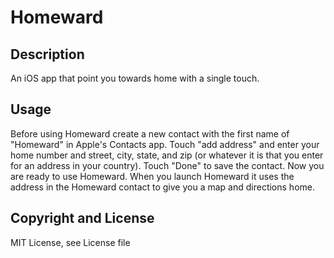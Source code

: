 # Homeward

## Description

An iOS app that point you towards home with a single touch.

## Usage

Before using Homeward create a new contact with the first name of "Homeward" in Apple's Contacts app. Touch "add address" and enter your home number and street, city, state, and zip (or whatever it is that you enter for an address in your country). Touch "Done" to save the contact. Now you are ready to use Homeward. When you launch Homeward it uses the address in the Homeward contact to give you a map and directions home.

## Copyright and License

MIT License, see License file



